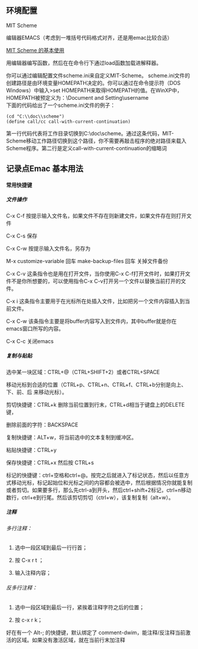 
## 环境配置  

MIT Scheme

编辑器EMACS（考虑到一堆括号代码格式对齐，还是用emac比较合适）  

[MIT Scheme 的基本使用](http://www.math.pku.edu.cn/teachers/qiuzy/progtech/scheme/mit_scheme.htm)

用编辑器编写函数，然后在在命令行下通过load函数加载进解释器。

你可以通过编辑配置文件scheme.ini来自定义MIT-Scheme。     scheme.ini文件的创建路径是由环境变量HOMEPATH决定的。你可以通过在命令提示符（DOS Windows）中输入>set HOMEPATH来取得HOMEPATH的值。在WinXP中，HOMEPATH被预定义为：\Document and Setting\username    
下面的代码给出了一个scheme.ini文件的例子：    

    (cd "C:\\doc\\scheme")
    (define call/cc call-with-current-continuation)
第一行代码代表将工作目录切换到C:\doc\scheme。通过这条代码，MIT-Scheme移动工作路径切换到这个路径，你不需要再敲击程序的绝对路径来载入Scheme程序。第二行是定义call-with-current-continuation的缩略词



## 记录点Emac 基本用法



#### 常用快捷键

##### 文件操作  

C-x C-f    按提示输入文件名，如果文件不存在则新建文件，如果文件存在则打开文件

C-x C-s    保存  

C-x C-w    按提示输入文件名，另存为  

M-x customize-variable 回车 make-backup-files 回车     关掉文件备份  


C-x C-v   这条指令也是用在打开文件，当你使用C-x C-f打开文件时，如果打开文件不是你所想要的，可以使用指令C-x   C-v打开另一个文件以替换当前打开的文件。  

C-x i  这条指令主要用于在光标所在处插入文件，比如把另一个文件内容插入到当前文件。    

C-x C-w  该条指令主要是将buffer内容写入到文件内，其中buffer就是你在emacs窗口所写的内容。  

C-x C-c  关闭emacs  


##### 复制与贴贴  

选中某一块区域：CTRL+@（CTRL+SHIFT+2）或者CTRL+SPACE    

移动光标到合适的位置（CTRL+p、CTRL+n、CTRL+f、CTRL+b分别是向上、下、前、后 来移动光标）。  

剪切快捷键：CTRL+k 删除当前位置到行末，CTRL+d相当于键盘上的DELETE键，  

删除前面的字符：BACKSPACE  

复制快捷键：ALT+w，将当前选中的文本复制到缓冲区。  

粘贴快捷键：CTRL+y  

保存快捷键：CTRL+x 然后按 CTRL+s  

标记的快捷键：ctrl+空格和ctrl+@。按完之后就进入了标记状态，然后以任意方式移动光标，标记起始位和光标之间的内容都会被选中，然后根据情况你就能复制或者剪切。如果要多行，那么先ctrl-a到开头，然后ctrl+shift+2标记，ctrl+n移动数行，ctrl+e到行尾。然后该剪切剪切（ctrl+w），该复制复制（alt+w）。  



##### 注释  

###### 多行注释：  

1. 选中一段区域到最后一行行首；  

2. 按 C-x r t ；  

3. 输入注释内容；  

###### 反多行注释：  

1. 选中一段区域到最后一行，紧挨着注释字符之后的位置；  

2. 按 c-x r k；  

好在有一个 Alt-; 的快捷键，默认绑定了 comment-dwim，能注释/反注释当前激活的区域。如果没有激活区域，就在当前行末加注释  

 

